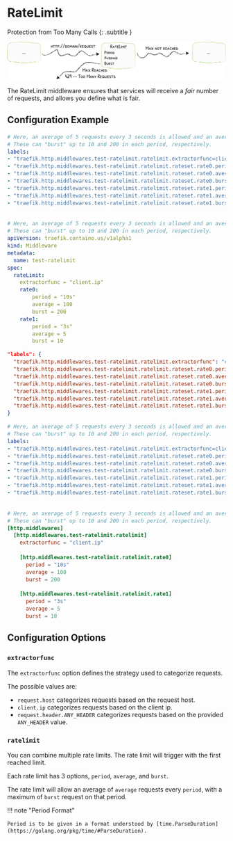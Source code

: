 # RateLimit

Protection from Too Many Calls
{: .subtitle }

![RateLimit](../assets/img/middleware/ratelimit.png)

The RateLimit middleware ensures that services will receive a _fair_ number of requests, and allows you define what is fair.

## Configuration Example

```yaml tab="Docker"
# Here, an average of 5 requests every 3 seconds is allowed and an average of 100 requests every 10 seconds.
# These can "burst" up to 10 and 200 in each period, respectively.
labels:
- "traefik.http.middlewares.test-ratelimit.ratelimit.extractorfunc=client.ip"
- "traefik.http.middlewares.test-ratelimit.ratelimit.rateset.rate0.period=10s"
- "traefik.http.middlewares.test-ratelimit.ratelimit.rateset.rate0.average=100"
- "traefik.http.middlewares.test-ratelimit.ratelimit.rateset.rate0.burst=200"
- "traefik.http.middlewares.test-ratelimit.ratelimit.rateset.rate1.period=3s"
- "traefik.http.middlewares.test-ratelimit.ratelimit.rateset.rate1.average=5"
- "traefik.http.middlewares.test-ratelimit.ratelimit.rateset.rate1.burst=10"
  		
```

```yaml tab="Kubernetes"
# Here, an average of 5 requests every 3 seconds is allowed and an average of 100 requests every 10 seconds.
# These can "burst" up to 10 and 200 in each period, respectively.
apiVersion: traefik.containo.us/v1alpha1
kind: Middleware
metadata:
  name: test-ratelimit
spec:
  rateLimit:
    extractorfunc = "client.ip"
    rate0:
        period = "10s"
        average = 100
        burst = 200
    rate1:
        period = "3s"
        average = 5
        burst = 10
```

```json tab="Marathon"
"labels": {
  "traefik.http.middlewares.test-ratelimit.ratelimit.extractorfunc": "client.ip",
  "traefik.http.middlewares.test-ratelimit.ratelimit.rateset.rate0.period": "10s",
  "traefik.http.middlewares.test-ratelimit.ratelimit.rateset.rate0.average": "100",
  "traefik.http.middlewares.test-ratelimit.ratelimit.rateset.rate0.burst": "200",
  "traefik.http.middlewares.test-ratelimit.ratelimit.rateset.rate1.period": "3s",
  "traefik.http.middlewares.test-ratelimit.ratelimit.rateset.rate1.average": "5",
  "traefik.http.middlewares.test-ratelimit.ratelimit.rateset.rate1.burst": "10"
}
```

```yaml tab="Rancher"
# Here, an average of 5 requests every 3 seconds is allowed and an average of 100 requests every 10 seconds.
# These can "burst" up to 10 and 200 in each period, respectively.
labels:
- "traefik.http.middlewares.test-ratelimit.ratelimit.extractorfunc=client.ip"
- "traefik.http.middlewares.test-ratelimit.ratelimit.rateset.rate0.period=10s"
- "traefik.http.middlewares.test-ratelimit.ratelimit.rateset.rate0.average=100"
- "traefik.http.middlewares.test-ratelimit.ratelimit.rateset.rate0.burst=200"
- "traefik.http.middlewares.test-ratelimit.ratelimit.rateset.rate1.period=3s"
- "traefik.http.middlewares.test-ratelimit.ratelimit.rateset.rate1.average=5"
- "traefik.http.middlewares.test-ratelimit.ratelimit.rateset.rate1.burst=10"
  		
```

```toml tab="File"
# Here, an average of 5 requests every 3 seconds is allowed and an average of 100 requests every 10 seconds.
# These can "burst" up to 10 and 200 in each period, respectively.
[http.middlewares]
  [http.middlewares.test-ratelimit.ratelimit]
    extractorfunc = "client.ip"
    
    [http.middlewares.test-ratelimit.ratelimit.rate0]
      period = "10s"
      average = 100
      burst = 200
    
    [http.middlewares.test-ratelimit.ratelimit.rate1]
      period = "3s"
      average = 5
      burst = 10
```

## Configuration Options

### `extractorfunc`
 
The `extractorfunc` option defines the strategy used to categorize requests.

The possible values are:

- `request.host` categorizes requests based on the request host.
- `client.ip` categorizes requests based on the client ip.
- `request.header.ANY_HEADER` categorizes requests based on the provided `ANY_HEADER` value.

### `ratelimit`

You can combine multiple rate limits. 
The rate limit will trigger with the first reached limit.

Each rate limit has 3 options, `period`, `average`, and `burst`.

The rate limit will allow an average of `average` requests every `period`, with a maximum of `burst` request on that period.

!!! note "Period Format"

    Period is to be given in a format understood by [time.ParseDuration](https://golang.org/pkg/time/#ParseDuration).

